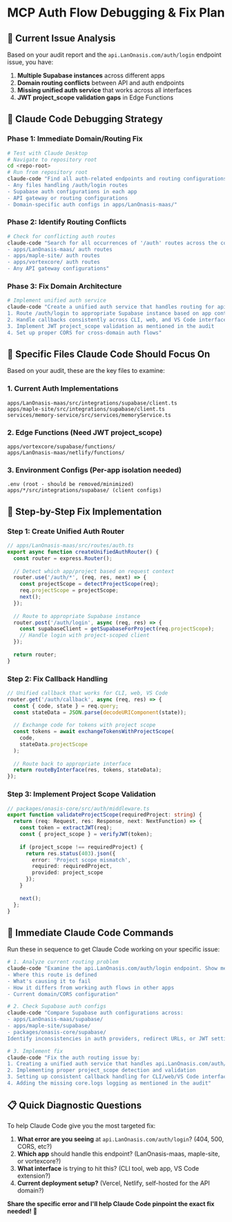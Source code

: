 # MCP Auth Flow Debugging & Fix Plan

## 🚨 **Current Issue Analysis**
Based on your audit report and the `api.LanOnasis.com/auth/login` endpoint issue, you have:

1. **Multiple Supabase instances** across different apps
2. **Domain routing conflicts** between API and auth endpoints  
3. **Missing unified auth service** that works across all interfaces
4. **JWT project_scope validation gaps** in Edge Functions

## 🔧 **Claude Code Debugging Strategy**

### **Phase 1: Immediate Domain/Routing Fix**

```bash
# Test with Claude Desktop
# Navigate to repository root
cd <repo-root>
# Run from repository root
claude-code "Find all auth-related endpoints and routing configurations. Look for:
- Any files handling /auth/login routes
- Supabase auth configurations in each app  
- API gateway or routing configurations
- Domain-specific auth configs in apps/LanOnasis-maas/"
```

### **Phase 2: Identify Routing Conflicts**

```bash
# Check for conflicting auth routes
claude-code "Search for all occurrences of '/auth' routes across the codebase and identify conflicts between:
- apps/LanOnasis-maas/ auth routes
- apps/maple-site/ auth routes  
- apps/vortexcore/ auth routes
- Any API gateway configurations"
```

### **Phase 3: Fix Domain Architecture**

```bash
# Implement unified auth service
claude-code "Create a unified auth service that handles routing for api.LanOnasis.com/auth/* endpoints. The service should:
1. Route /auth/login to appropriate Supabase instance based on app context
2. Handle callbacks consistently across CLI, web, and VS Code interfaces  
3. Implement JWT project_scope validation as mentioned in the audit
4. Set up proper CORS for cross-domain auth flows"
```

## 🎯 **Specific Files Claude Code Should Focus On**

Based on your audit, these are the key files to examine:

### **1. Current Auth Implementations**
```
apps/LanOnasis-maas/src/integrations/supabase/client.ts
apps/maple-site/src/integrations/supabase/client.ts  
services/memory-service/src/services/memoryService.ts
```

### **2. Edge Functions (Need JWT project_scope)**
```
apps/vortexcore/supabase/functions/
apps/LanOnasis-maas/netlify/functions/
```

### **3. Environment Configs (Per-app isolation needed)**
```
.env (root - should be removed/minimized)
apps/*/src/integrations/supabase/ (client configs)
```

## 🚀 **Step-by-Step Fix Implementation**

### **Step 1: Create Unified Auth Router**
```typescript
// apps/LanOnasis-maas/src/routes/auth.ts
export async function createUnifiedAuthRouter() {
  const router = express.Router();
  
  // Detect which app/project based on request context
  router.use('/auth/*', (req, res, next) => {
    const projectScope = detectProjectScope(req);
    req.projectScope = projectScope;
    next();
  });
  
  // Route to appropriate Supabase instance
  router.post('/auth/login', async (req, res) => {
    const supabaseClient = getSupabaseForProject(req.projectScope);
    // Handle login with project-scoped client
  });
  
  return router;
}
```

### **Step 2: Fix Callback Handling**
```typescript
// Unified callback that works for CLI, web, VS Code
router.get('/auth/callback', async (req, res) => {
  const { code, state } = req.query;
  const stateData = JSON.parse(decodeURIComponent(state));
  
  // Exchange code for tokens with project scope
  const tokens = await exchangeTokensWithProjectScope(
    code, 
    stateData.projectScope
  );
  
  // Route back to appropriate interface
  return routeByInterface(res, tokens, stateData);
});
```

### **Step 3: Implement Project Scope Validation**
```typescript
// packages/onasis-core/src/auth/middleware.ts
export function validateProjectScope(requiredProject: string) {
  return (req: Request, res: Response, next: NextFunction) => {
    const token = extractJWT(req);
    const { project_scope } = verifyJWT(token);
    
    if (project_scope !== requiredProject) {
      return res.status(403).json({ 
        error: 'Project scope mismatch',
        required: requiredProject,
        provided: project_scope 
      });
    }
    
    next();
  };
}
```

## 🎯 **Immediate Claude Code Commands**

Run these in sequence to get Claude Code working on your specific issue:

```bash
# 1. Analyze current routing problem
claude-code "Examine the api.LanOnasis.com/auth/login endpoint. Show me:
- Where this route is defined
- What's causing it to fail
- How it differs from working auth flows in other apps
- Current domain/CORS configuration"

# 2. Check Supabase auth configs  
claude-code "Compare Supabase auth configurations across:
- apps/LanOnasis-maas/supabase/
- apps/maple-site/supabase/  
- packages/onasis-core/supabase/
Identify inconsistencies in auth providers, redirect URLs, or JWT settings"

# 3. Implement fix
claude-code "Fix the auth routing issue by:
1. Creating a unified auth service that handles api.LanOnasis.com/auth/* routes
2. Implementing proper project_scope detection and validation
3. Setting up consistent callback handling for CLI/web/VS Code interfaces
4. Adding the missing core.logs logging as mentioned in the audit"
```

## 📋 **Quick Diagnostic Questions**

To help Claude Code give you the most targeted fix:

1. **What error are you seeing** at `api.LanOnasis.com/auth/login`? (404, 500, CORS, etc?)
2. **Which app** should handle this endpoint? (LanOnasis-maas, maple-site, or vortexcore?)
3. **What interface** is trying to hit this? (CLI tool, web app, VS Code extension?)
4. **Current deployment setup?** (Vercel, Netlify, self-hosted for the API domain?)

**Share the specific error and I'll help Claude Code pinpoint the exact fix needed!** 🎯